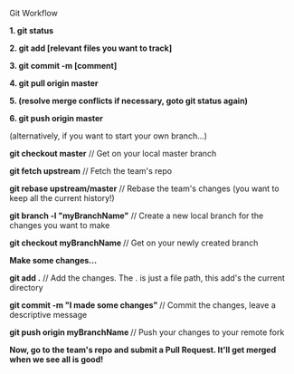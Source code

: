 Git Workflow

<b>1. git status </b>

<b>2. git add [relevant files you want to track]</b>

<b>3. git commit -m [comment]</b>

<b>4. git pull origin master</b>

<b>5. (resolve merge conflicts if necessary, goto git status again) </b>

<b>6. git push origin master</b>



(alternatively, if you want to start your own branch...) 

<b>git checkout master</b> // Get on your local master branch

<b>git fetch upstream</b> // Fetch the team's repo

<b>git rebase upstream/master</b> // Rebase the team's changes (you want to keep all the current history!)

<b>git branch -l "myBranchName"</b> // Create a new local branch for the changes you want to make

<b>git checkout myBranchName </b>// Get on your newly created branch

<b>Make some changes...</b>

<b>git add .</b> // Add the changes. The . is just a file path, this add's the current directory

<b>git commit -m "I made some changes" </b>// Commit the changes, leave a descriptive message

<b>git push origin myBranchName </b>// Push your changes to your remote fork

<b>Now, go to the team's repo and submit a Pull Request. It'll get merged when we see all is good!</b>
